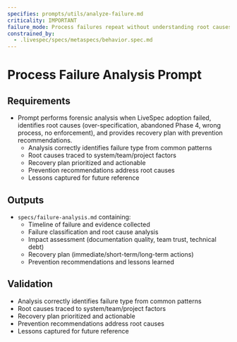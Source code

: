 ```yaml
---
specifies: prompts/utils/analyze-failure.md
criticality: IMPORTANT
failure_mode: Process failures repeat without understanding root causes, preventing improvement
constrained_by:
  - .livespec/specs/metaspecs/behavior.spec.md
---
```


# Process Failure Analysis Prompt

## Requirements
- Prompt performs forensic analysis when LiveSpec adoption failed, identifies root causes (over-specification, abandoned Phase 4, wrong process, no enforcement), and provides recovery plan with prevention recommendations.
  - Analysis correctly identifies failure type from common patterns
  - Root causes traced to system/team/project factors
  - Recovery plan prioritized and actionable
  - Prevention recommendations address root causes
  - Lessons captured for future reference

## Outputs

- `specs/failure-analysis.md` containing:
  - Timeline of failure and evidence collected
  - Failure classification and root cause analysis
  - Impact assessment (documentation quality, team trust, technical debt)
  - Recovery plan (immediate/short-term/long-term actions)
  - Prevention recommendations and lessons learned

## Validation

- Analysis correctly identifies failure type from common patterns
- Root causes traced to system/team/project factors
- Recovery plan prioritized and actionable
- Prevention recommendations address root causes
- Lessons captured for future reference
